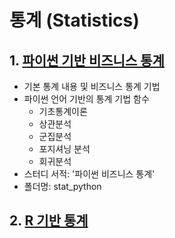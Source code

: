 # 통계 (Statistics)

## 1. [파이썬 기반 비즈니스 통계](https://github.com/hanna-joo/statistics/tree/master/stat_python)
  + 기본 통계 내용 및 비즈니스 통계 기법
  + 파이썬 언어 기반의 통계 기법 함수
    + 기초통계이론
    + 상관분석
    + 군집분석
    + 포지셔닝 분석
    + 회귀분석
  + 스터디 서적: '파이썬 비즈니스 통계'
  + 폴더명: stat_python

## 2. [R 기반 통계](https://github.com/hanna-joo/statistics/tree/master/stat_R)
